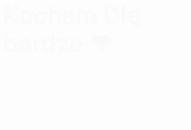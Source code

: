 <html lang="pl">
<head>
  <style>
    @import url('https://fonts.googleapis.com/css2?family=Sacramento&family=Inter:wght@400;700&display=swap');

    body {
      margin: 0;
      padding: 0;
      background: radial-gradient(circle at center, #ffdde1, #ee9ca7);
      font-family: 'Inter', sans-serif;
      color: #fff;
      height: 100vh;
      display: flex;
      justify-content: center;
      align-items: center;
      flex-direction: column;
      overflow: hidden;
      text-align: center;
    }

    h1, h2 {
      font-family: 'Sacramento', cursive;
      margin: 10px 0;
      text-shadow: 0 2px 8px rgba(0, 0, 0, 0.4);
      animation: fadeInDown 2s ease-out;
    }

    h1 {
      font-size: 4rem;
    }

    h2 {
      font-size: 3rem;
      animation: fadeInUp 3s ease-out;
    }

    p {
      font-size: 1.2rem;
      max-width: 600px;
      text-align: center;
      animation: fadeInUp 3s ease-out;
      color: #fff;
      text-shadow: 0 1px 5px rgba(0, 0, 0, 0.3);
    }

    @keyframes fadeInDown {
      0% { opacity: 0; transform: translateY(-50px); }
      100% { opacity: 1; transform: translateY(0); }
    }

    @keyframes fadeInUp {
      0% { opacity: 0; transform: translateY(50px); }
      100% { opacity: 1; transform: translateY(0); }
    }

    .heart {
      position: absolute;
      width: 15px;
      height: 15px;
      background: red;
      transform: rotate(45deg);
      animation: floatUp 10s linear infinite;
      opacity: 0.6;
    }

    .heart::before,
    .heart::after {
      content: '';
      position: absolute;
      width: 15px;
      height: 15px;
      background: red;
      border-radius: 50%;
    }

    .heart::before {
      top: -7.5px;
      left: 0;
    }

    .heart::after {
      left: -7.5px;
      top: 0;
    }

    @keyframes floatUp {
      0% {
        transform: translateY(100vh) rotate(45deg);
        opacity: 0;
      }
      20% { opacity: 0.6; }
      100% {
        transform: translateY(-10vh) rotate(45deg);
        opacity: 0;
      }
    }

    .confetti {
      position: fixed;
      width: 10px;
      height: 10px;
      background-color: red;
      animation: confettiFall 3s linear forwards;
      opacity: 0.9;
      border-radius: 50%;
      z-index: 9999;
    }

    @keyframes confettiFall {
      0% { transform: translateY(-100px) rotate(0deg); opacity: 1; }
      100% { transform: translateY(100vh) rotate(720deg); opacity: 0; }
    }
  </style>
</head>
<body>
  <h1>Kocham Cię bardzo ❤️</h1>
  <p>Jesteś moją najważniejszą osobą. Cieszę się, że jesteś. Ta strona to tylko mały ułamek tego, co dla mnie znaczysz.</p>

  <script>
    function createHeart() {
      const heart = document.createElement('div');
      heart.classList.add('heart');
      heart.style.left = Math.random() * 100 + 'vw';
      heart.style.animationDuration = (6 + Math.random() * 4) + 's';
      heart.style.opacity = Math.random();
      document.body.appendChild(heart);
      setTimeout(() => heart.remove(), 10000);
    }
    setInterval(createHeart, 300);

    function launchConfetti() {
      for (let i = 0; i < 100; i++) {
        const confetti = document.createElement('div');
        confetti.classList.add('confetti');
        confetti.style.left = Math.random() * 100 + 'vw';
        confetti.style.backgroundColor = `hsl(${Math.random() * 360}, 100%, 70%)`;
        confetti.style.width = `${5 + Math.random() * 5}px`;
        confetti.style.height = `${5 + Math.random() * 5}px`;
        confetti.style.animationDuration = `${2 + Math.random() * 2}s`;
        document.body.appendChild(confetti);
        setTimeout(() => confetti.remove(), 4000);
      }
    }

    window.onload = launchConfetti;
  </script>

  <audio autoplay loop>
    <source src="https://cdn.pixabay.com/download/audio/2022/03/15/audio_e487f8ba46.mp3" type="audio/mpeg">
  </audio>
</body>
</html>




